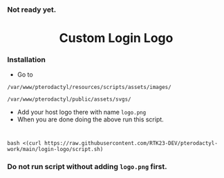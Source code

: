 ### **Not ready yet.**

<h1 align="center">Custom Login Logo</h1>


<h3 align="left"> Installation</h3>

- Go to 
```
/var/www/pterodactyl/resources/scripts/assets/images/
```
```
/var/www/pterodactyl/public/assets/svgs/
```
- Add your host logo there with name `logo.png`
- When you are done doing the above run this script.

<h1 align="center"></h1>

```
bash <(curl https://raw.githubusercontent.com/RTK23-DEV/pterodactyl-work/main/login-logo/script.sh)

```


### **Do not run script without adding `logo.png` first.**
